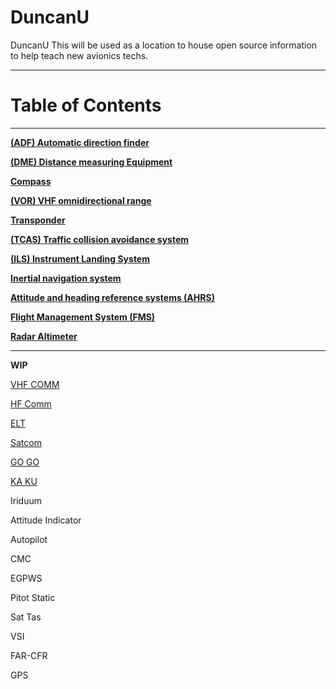 # DuncanU
DuncanU
This will be used as a location to house open source information to help teach new avionics techs.   

------------------------------------------------------------------------------------------------------------
# Table of Contents
------------------------------------------------------------------------------------------------------------

**[(ADF) Automatic direction finder](https://github.com/flyn28261/DuncanU/blob/main/ADF/README.md#automatic-direction-finder)**

**[(DME) Distance measuring Equipment](https://github.com/flyn28261/DuncanU/tree/main/DME#distance-measuring--equipment)**

**[Compass](https://github.com/flyn28261/DuncanU/tree/main/Compass#compass)**

**[(VOR) VHF omnidirectional range](https://github.com/flyn28261/DuncanU/tree/main/VOR#vhf-omnidirectional-range)**

**[Transponder](https://github.com/flyn28261/DuncanU/blob/main/ATC/readme.md#transponder)**

**[(TCAS) Traffic collision avoidance system](https://github.com/flyn28261/DuncanU/tree/main/TCAS#traffic-collision-avoidance-systems-tcas)**

**[(ILS) Instrument Landing System](https://github.com/flyn28261/DuncanU/tree/main/ILS#insterments-landing-system-ils)**

**[Inertial navigation system](https://github.com/flyn28261/DuncanU/tree/main/INS#inertial-navigation-system)**

**[Attitude and heading reference systems (AHRS)](https://github.com/flyn28261/DuncanU/tree/main/AHRS#attitude-and-heading-reference-systems-ahrs)**

**[Flight Management System (FMS)](https://github.com/flyn28261/DuncanU/tree/main/FMS#flight-management-system)**

**[Radar Altimeter](https://github.com/flyn28261/DuncanU/tree/main/Radar%20Altimeter#radar-altimeter)**


------------------------------------------------------------------------------------------------------------

****WIP****

[VHF COMM](https://github.com/flyn28261/DuncanU/blob/main/VHF%20COMM/README.md)

[HF Comm](https://github.com/flyn28261/DuncanU/blob/main/HF%20Comm/README.md)

[ELT](https://github.com/flyn28261/DuncanU/blob/main/ELT/README.md)

[Satcom](https://github.com/flyn28261/DuncanU/blob/main/Satcom/README.md)

[GO GO](https://github.com/flyn28261/DuncanU/blob/main/GO%20GO/README.md)

[KA KU](https://github.com/flyn28261/DuncanU/blob/main/KA%20KU/README.md)

Iriduum

Attitude Indicator

Autopilot

CMC

EGPWS

Pitot Static

Sat Tas

VSI

FAR-CFR

GPS











